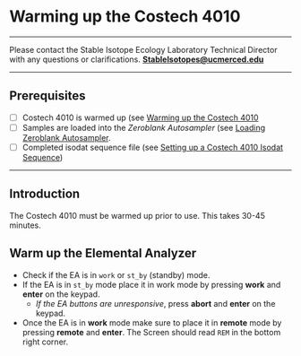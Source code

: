 # Warming up the Costech 4010

***

Please contact the Stable Isotope Ecology Laboratory Technical Director with any questions or clarifications. **StableIsotopes@ucmerced.edu**

***

## Prerequisites
- [ ] Costech 4010 is warmed up (see [Warming up the Costech 4010]()
- [ ] Samples are loaded into the *Zeroblank Autosampler* (see [Loading Zeroblank Autosampler](). 
- [ ] Completed isodat sequence file (see [Setting up a Costech 4010 Isodat Sequence](../isodat/isodat_sequence.md))

*** 

## Introduction

The Costech 4010 must be warmed up prior to use. This takes 30-45 minutes. 

## Warm up the Elemental Analyzer

* Check if the EA is in `work` or `st_by` (standby) mode.
* If the EA is in `st_by` mode place it in work mode by pressing **work** and **enter** on the keypad.
    * *If the EA buttons are unresponsive*, press **abort** and **enter** on the keypad.
* Once the EA is in **work** mode make sure to place it in **remote** mode by pressing **remote** and **enter**. The Screen should read `REM` in the bottom right corner.